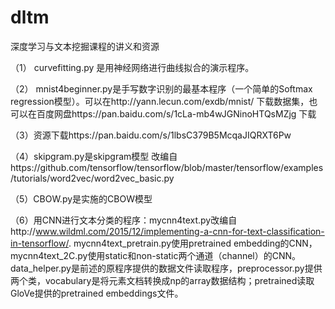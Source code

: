 # dltm
深度学习与文本挖掘课程的讲义和资源

（1） curvefitting.py 是用神经网络进行曲线拟合的演示程序。

（2） mnist4beginner.py是手写数字识别的最基本程序（一个简单的Softmax regression模型）。可以在http://yann.lecun.com/exdb/mnist/ 下载数据集，也可以在百度网盘https://pan.baidu.com/s/1cLa-mb4wJGNinoHTQsMZjg 下载

（3）资源下载https://pan.baidu.com/s/1lbsC379B5McqaJIQRXT6Pw

（4）skipgram.py是skipgram模型
改编自https://github.com/tensorflow/tensorflow/blob/master/tensorflow/examples/tutorials/word2vec/word2vec_basic.py

（5）CBOW.py是实施的CBOW模型

（6）用CNN进行文本分类的程序：mycnn4text.py改编自http://www.wildml.com/2015/12/implementing-a-cnn-for-text-classification-in-tensorflow/. mycnn4text_pretrain.py使用pretrained embedding的CNN，mycnn4text_2C.py使用static和non-static两个通道（channel）的CNN。data_helper.py是前述的原程序提供的数据文件读取程序，preprocessor.py提供两个类，vocabulary是将元素文档转换成np的array数据结构；pretrained读取GloVe提供的pretrained embeddings文件。

